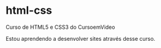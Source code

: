 # html-css
 Curso de HTML5 e CSS3 do CursoemVideo

 Estou aprendendo a desenvolver sites através desse curso.